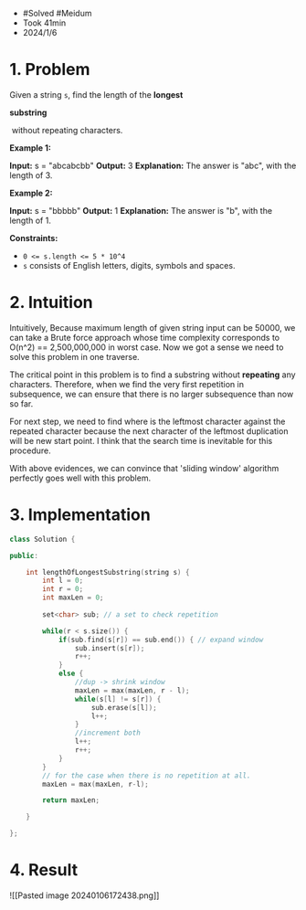 
- #Solved #Meidum 
- Took 41min
- 2024/1/6

# 1. Problem
Given a string `s`, find the length of the **longest** 

**substring**

 without repeating characters.

**Example 1:**

**Input:** s = "abcabcbb"
**Output:** 3
**Explanation:** The answer is "abc", with the length of 3.

**Example 2:**

**Input:** s = "bbbbb"
**Output:** 1
**Explanation:** The answer is "b", with the length of 1.

**Constraints:**

- `0 <= s.length <= 5 * 10^4`
- `s` consists of English letters, digits, symbols and spaces.

# 2. Intuition

Intuitively, Because maximum length of given string input can be 50000, we can take a Brute force approach whose time complexity corresponds to O(n^2) == 2,500,000,000 in worst case.
Now we got a sense we need to solve this problem in one traverse.

The critical point in this problem is to find a substring without **repeating** any characters.
Therefore, when we find the very first repetition in subsequence, we can ensure that there is no larger subsequence than now so far.

For next step, we need to find where is the leftmost character against the repeated character because the next character of the leftmost duplication will be new start point.
I think that the search time is inevitable for this procedure.

With above evidences, we can convince that 'sliding window' algorithm perfectly goes well with this problem.

# 3. Implementation
```cpp
class Solution {

public:

    int lengthOfLongestSubstring(string s) {
        int l = 0;
        int r = 0;
        int maxLen = 0;
        
        set<char> sub; // a set to check repetition

        while(r < s.size()) {
            if(sub.find(s[r]) == sub.end()) { // expand window
                sub.insert(s[r]);
                r++;
            }
            else {
                //dup -> shrink window
                maxLen = max(maxLen, r - l);
                while(s[l] != s[r]) {
                    sub.erase(s[l]);
                    l++;
                }
				//increment both
                l++;
                r++;
            }
        }
        // for the case when there is no repetition at all.
        maxLen = max(maxLen, r-l);

        return maxLen;

    }

};
```

# 4. Result
![[Pasted image 20240106172438.png]]